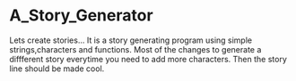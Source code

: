 # A_Story_Generator
Lets create stories...
It is a story generating program using simple strings,characters and functions. 
Most of the changes to generate a diffferent story everytime you need to add more characters.
Then the story line should be made cool.
